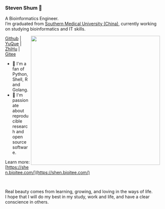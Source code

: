 <!--
**shenweiyan/shenweiyan** is a ✨ _special_ ✨ repository because its `README.md` (this file) appears on your GitHub profile.

Here are some ideas to get you started:

- 🔭 I’m currently working on ...
- 🌱 I’m currently learning ...
- 👯 I’m looking to collaborate on ...
- 🤔 I’m looking for help with ...
- 💬 Ask me about ...
- 📫 How to reach me: ...
- 😄 Pronouns: ...
- ⚡ Fun fact: ...
-->
<!--img align="left" src="img.jpg" width="400"-->
<!--img src="https://github-readme-stats.vercel.app/api?username=shenweiyan&show_icons=true" width="500"-->
<!--img src="https://github-readme-stats.vercel.app/api/top-langs/?username=shenweiyan&hide=html,jupyter%20notebook,javascript&layout=default&langs_count=10&card_width=500" width="500"-->

<!--:wave: Welcome! I'm a fan of Python, R and Golang. 
 
:school: I’m graduated from [Southern Medical University (China)](https://www.smu.edu.cn/), currently working on studying bioinformatics and IT skills.
 
:writing_hand: Ask me anything [here](https://github.com/shenweiyan/shenweiyan/issues) or by email [shenhub@foxmail.com](https://mail.qq.com/cgi-bin/qm_share?t=qm_mailme&email=shenhub@foxmail.com).
 
:point_right: If you use Chinese, you can also follow me as follow:
 
[![yuque](https://img.shields.io/badge/语雀-史提芬先森-blueviolet)](https://www.yuque.com/shenweiyan) [![wechat](https://img.shields.io/badge/公众号-BioIT爱好者-important)](https://apps-db.oss-cn-shenzhen.aliyuncs.com/bioitee/bioitee.png) [![zhihu](https://img.shields.io/badge/知乎-史提芬先森-blue)](https://www.zhihu.com/people/shenweiyan) [![bioitee](https://img.shields.io/badge/导航-WebStack--Hugo-green)](https://www.bioitee.com/) [![github](https://img.shields.io/badge/GitHub-shenweiyan-red)](https://github.com/shenweiyan) [![blog](https://img.shields.io/badge/博客-ICS--Hugo--Theme-blueviolet)](https://shen.bioitee.com/) [![weibo](https://img.shields.io/badge/微博-史提芬先森-green)](https://weibo.com/u/6020143196)
-->

### Steven Shum 👋

A Bioinformatics Engineer.
<br/>
I’m graduated from [Southern Medical University (China)](https://www.smu.edu.cn/), currently working on studying bioinformatics and IT skills.

<a href="https://gitstar-ranking.com/shenweiyan">
<img src="https://github-readme-stats.vercel.app/api?username=shenweiyan&show_icons=true&bg_color=fff&title_color=00557f&text_color=81736d&hide_border=true&icon_color=216e39)" align="right" width=420 />
</a>

[Github](https://github.com/shenweiyan) | [YuQue](https://www.yuque.com/shenweiyan) | [ZhiHu](https://www.zhihu.com/people/shenweiyan) | [Gitee](https://gitee.com/shenweiyan) 

- :microscope: I'm a fan of Python, Shell, R and Golang. 
- :telescope: I'm passionate about reproducible research and open source software.

Learn more: [https://shen.bioitee.com/](https://shen.bioitee.com/)

<br/>
 
Real beauty comes from learning, growing, and loving in the ways of life.<br/>
I hope that I will do my best in my study, work and life, and have a clear conscience in others.

 



